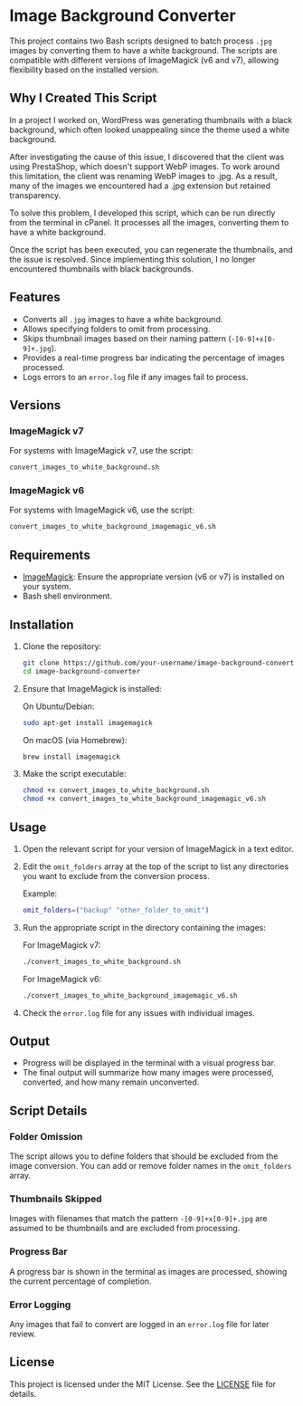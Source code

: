 # Image Background Converter

This project contains two Bash scripts designed to batch process `.jpg` images by converting them to have a white background. The scripts are compatible with different versions of ImageMagick (v6 and v7), allowing flexibility based on the installed version.

## Why I Created This Script
In a project I worked on, WordPress was generating thumbnails with a black background, which often looked unappealing since the theme used a white background.

After investigating the cause of this issue, I discovered that the client was using PrestaShop, which doesn't support WebP images. To work around this limitation, the client was renaming WebP images to .jpg. As a result, many of the images we encountered had a .jpg extension but retained transparency.

To solve this problem, I developed this script, which can be run directly from the terminal in cPanel. It processes all the images, converting them to have a white background.

Once the script has been executed, you can regenerate the thumbnails, and the issue is resolved. Since implementing this solution, I no longer encountered thumbnails with black backgrounds.

## Features
- Converts all `.jpg` images to have a white background.
- Allows specifying folders to omit from processing.
- Skips thumbnail images based on their naming pattern (`-[0-9]+x[0-9]+.jpg`).
- Provides a real-time progress bar indicating the percentage of images processed.
- Logs errors to an `error.log` file if any images fail to process.

## Versions

### ImageMagick v7
For systems with ImageMagick v7, use the script:

```bash
convert_images_to_white_background.sh
```

### ImageMagick v6
For systems with ImageMagick v6, use the script:

```bash
convert_images_to_white_background_imagemagic_v6.sh
```

## Requirements
- [ImageMagick](https://imagemagick.org): Ensure the appropriate version (v6 or v7) is installed on your system.
- Bash shell environment.

## Installation

1. Clone the repository:

   ```bash
   git clone https://github.com/your-username/image-background-converter.git
   cd image-background-converter
   ```

2. Ensure that ImageMagick is installed:

   On Ubuntu/Debian:
   ```bash
   sudo apt-get install imagemagick
   ```

   On macOS (via Homebrew):
   ```bash
   brew install imagemagick
   ```

3. Make the script executable:

   ```bash
   chmod +x convert_images_to_white_background.sh
   chmod +x convert_images_to_white_background_imagemagic_v6.sh
   ```

## Usage

1. Open the relevant script for your version of ImageMagick in a text editor.
2. Edit the `omit_folders` array at the top of the script to list any directories you want to exclude from the conversion process.

   Example:
   ```bash
   omit_folders=("backup" "other_folder_to_omit")
   ```

3. Run the appropriate script in the directory containing the images:

   For ImageMagick v7:
   ```bash
   ./convert_images_to_white_background.sh
   ```

   For ImageMagick v6:
   ```bash
   ./convert_images_to_white_background_imagemagic_v6.sh
   ```

4. Check the `error.log` file for any issues with individual images.

## Output
- Progress will be displayed in the terminal with a visual progress bar.
- The final output will summarize how many images were processed, converted, and how many remain unconverted.

## Script Details

### Folder Omission
The script allows you to define folders that should be excluded from the image conversion. You can add or remove folder names in the `omit_folders` array.

### Thumbnails Skipped
Images with filenames that match the pattern `-[0-9]+x[0-9]+.jpg` are assumed to be thumbnails and are excluded from processing.

### Progress Bar
A progress bar is shown in the terminal as images are processed, showing the current percentage of completion.

### Error Logging
Any images that fail to convert are logged in an `error.log` file for later review.

## License
This project is licensed under the MIT License. See the [LICENSE](LICENSE) file for details.
